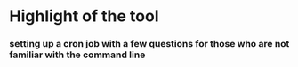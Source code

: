 # Highlight of the tool
### setting up a cron job with a few questions for those who are not familiar with the command line

